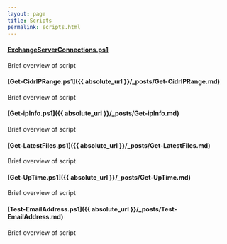 ```yaml
---
layout: page
title: Scripts
permalink: scripts.html
---
```


#### [ExchangeServerConnections.ps1](/_posts/ExchangeServerConnections.md)
Brief overview of script

#### [Get-CidrIPRange.ps1]({{ absolute_url }}/_posts/Get-CidrIPRange.md)
Brief overview of script

#### [Get-ipInfo.ps1]({{ absolute_url }}/_posts/Get-ipInfo.md)
Brief overview of script

#### [Get-LatestFiles.ps1]({{ absolute_url }}/_posts/Get-LatestFiles.md)
Brief overview of script

#### [Get-UpTime.ps1]({{ absolute_url }}/_posts/Get-UpTime.md)
Brief overview of script

#### [Test-EmailAddress.ps1]({{ absolute_url }}/_posts/Test-EmailAddress.md)
Brief overview of script

